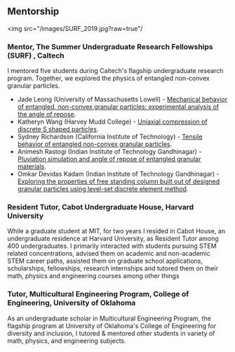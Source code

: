 
## Mentorship

<img src="/images/SURF_2019.jpg?raw=true"/

### Mentor, The Summer Undergraduate Research Fellowships (SURF) , Caltech

I mentored five students during Caltech's flagship undergraduate research program. Together, we explored the physics of entangled non-convex granular particles.

- Jade Leong (University of Massachusetts Lowell) - [Mechanical behavior of entangled, non-convex granular particles: experimental analysis of the angle of repose](/pdf/Jade_Leong_SURF_Final_Presentation.pdf).
- Katheryn Wang (Harvey Mudd College) - [Uniaxial compression of discrete S shaped particles](/pdf/Katheryn_Wang_Final_Presentation.pdf).
- Sydney Richardson (California Institute of Technology) - [Tensile behavior of entangled non-convex granular particles](/pdf/Sydney_Richardson_Final_Presentation.pdf).
- Animesh Rastogi (Indian Institute of Technology Gandhinagar) - [Pluviation simulation and angle of repose of entangled granular materials](/pdf/Animesh_Final_Presentation.pdf).
- Omkar Devidas Kadam (Indian Institute of Technology Gandhinagar) - [Exploring the properties of free standing column built out of designed granular particles using level-set discrete element method](/pdf/SURF_presentation_Omkar.pdf).

### Resident Tutor, Cabot Undergraduate House, Harvard University 

While a graduate student at MIT, for two years I resided in Cabot House, an undergraduate residence at Harvard University, as Resident Tutor among 400 undergraduates. I primarily interacted with students pursuing STEM related concentrations, advised them on academic and non-academic STEM career paths, assisted them on graduate school applications, scholarships, fellowships, research internships and tutored them on their math, physics and engineering courses among other things

### Tutor, Multicultural Engineering Program, College of Engineering, University of Oklahoma

As an undergraduate scholar in Multicultural Engineering Program, the flagship program at University of Oklahoma's College of Engineering for diversity and inclusion, I tutored & mentored other students in variety of math, physics, and engineering subjects.
